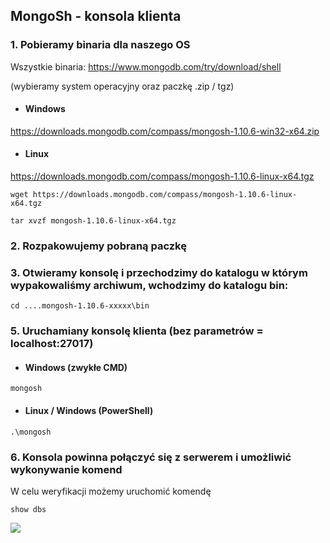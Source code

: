 ## MongoSh - konsola klienta

### 1. Pobieramy binaria dla naszego OS

Wszystkie binaria:
https://www.mongodb.com/try/download/shell

(wybieramy system operacyjny oraz paczkę .zip / tgz)

- #### Windows
https://downloads.mongodb.com/compass/mongosh-1.10.6-win32-x64.zip

- #### Linux
https://downloads.mongodb.com/compass/mongosh-1.10.6-linux-x64.tgz

```
wget https://downloads.mongodb.com/compass/mongosh-1.10.6-linux-x64.tgz

tar xvzf mongosh-1.10.6-linux-x64.tgz
```

### 2. Rozpakowujemy pobraną paczkę
### 3. Otwieramy konsolę i przechodzimy do katalogu w którym wypakowaliśmy archiwum, wchodzimy do katalogu bin:
```
cd ....mongosh-1.10.6-xxxxx\bin
```

### 5. Uruchamiany konsolę klienta (bez parametrów = localhost:27017)

- #### Windows (zwykłe CMD)
```
mongosh
```

- #### Linux / Windows (PowerShell)
```
.\mongosh
```


### 6. Konsola powinna połączyć się z serwerem i umożliwić wykonywanie komend

W celu weryfikacji możemy uruchomić komendę 
```
show dbs
```

![](https://i.imgur.com/BqLXb9f.png)
